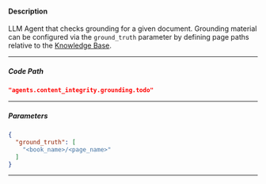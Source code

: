#### Description
LLM Agent that checks grounding for a given document.
Grounding material can be configured via the `ground_truth` parameter by defining page paths relative to the [Knowledge Base](/shelves/knowledge-bases). 

---

##### Code Path
```json
"agents.content_integrity.grounding.todo"
```
---


##### Parameters
```json
{
  "ground_truth": [
    "<book_name>/<page_name>"
  ]
}
```
---

